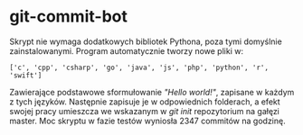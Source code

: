# git-commit-bot
Skrypt nie wymaga dodatkowych bibliotek Pythona, poza tymi domyślnie zainstalowanymi. Program automatycznie tworzy nowe pliki w:
```
['c', 'cpp', 'csharp', 'go', 'java', 'js', 'php', 'python', 'r', 'swift']
```
Zawierające podstawowe sformułowanie *"Hello world!"*, zapisane w każdym z tych języków. Następnie zapisuje je w odpowiednich folderach, 
a efekt swojej pracy umieszcza we wskazanym w *git init* repozytorium na gałęzi master. Moc skryptu w fazie testów wyniosła 2347 commitów na godzinę.
